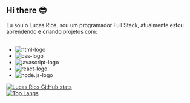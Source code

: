 ## Hi there 😎

Eu sou o Lucas Rios, sou um programador Full Stack, atualmente estou aprendendo e criando projetos com:
<br>
<br>
- <img src="https://img.shields.io/badge/HTML5-E34F26?style=for-the-badge&logo=html5&logoColor=white" alt="html-logo"/>
- <img src="https://img.shields.io/badge/CSS3-1572B6?style=for-the-badge&logo=css3&logoColor=white" alt="css-logo"/>
- <img src="https://img.shields.io/badge/JavaScript-F7DF1E?style=for-the-badge&logo=javascript&logoColor=black" alt="javascript-logo"/>
- <img src="https://img.shields.io/badge/React-20232A?style=for-the-badge&logo=react&logoColor=61DAFB" alt="react-logo"/>
- <img src="https://img.shields.io/badge/Node.js-43853D?style=for-the-badge&logo=node.js&logoColor=white" alt="node.js-logo"/>
   <br>
[![Lucas Rios GitHub stats](https://github-readme-stats.vercel.app/api?username=lucasriosdev)](https://github.com/anuraghazra/github-readme-stats)
<br>
[![Top Langs](https://github-readme-stats.vercel.app/api/top-langs/?username=lucasriosdev)](https://github.com/anuraghazra/github-readme-stats)
